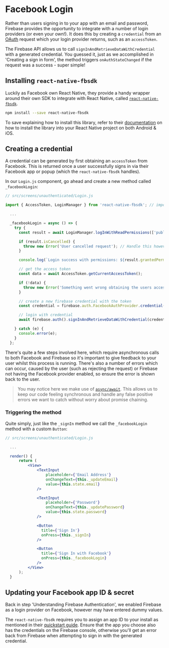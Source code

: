 # Facebook Login

Rather than users signing in to your app with an email and password, Firebase provides the opportunity to integrate with a number of login providers
(or even your own!). It does this by creating a `credential` from an [OAuth](https://oauth.net/) request which your login provider returns, such as an
`accessToken`.

The Firebase API allows us to call `signInAndRetrieveDataWithCredential` with a generated credential. You guessed it, just as we accomplished in
'Creating a sign in form', the method triggers `onAuthStateChanged` if the request was a success - super simple!

## Installing `react-native-fbsdk`

Luckily as Facebook own React Native, they provide a handy wrapper around their own SDK to integrate with React Native, called [`react-native-fbsdk`](https://github.com/facebook/react-native-fbsdk).

```bash
npm install --save react-native-fbsdk
```

To save explaining how to install this library, refer to their [documentation](https://developers.facebook.com/docs/react-native) on how to
install the library into your React Native project on both Android & iOS.

## Creating a credential

A credential can be generated by first obtaining an `accessToken` from Facebook. This is returned once a user successfully signs in via their
Facebook app or popup (which the `react-native-fbsdk` handles).

In our `Login.js` component, go ahead and create a new method called `_facebookLogin`:

```js
// src/screens/unauthenticated/Login.js

import { AccessToken, LoginManager } from 'react-native-fbsdk'; // import AccessToken and LoginManager

  ...

  _facebookLogin = async () => {
    try {
      const result = await LoginManager.logInWithReadPermissions(['public_profile', 'email']);

      if (result.isCancelled) {
        throw new Error('User cancelled request'); // Handle this however fits the flow of your app
      }

      console.log(`Login success with permissions: ${result.grantedPermissions.toString()}`);

      // get the access token
      const data = await AccessToken.getCurrentAccessToken();

      if (!data) {
        throw new Error('Something went wrong obtaining the users access token'); // Handle this however fits the flow of your app
      }

      // create a new firebase credential with the token
      const credential = firebase.auth.FacebookAuthProvider.credential(data.accessToken);

      // login with credential
      await firebase.auth().signInAndRetrieveDataWithCredential(credential);

    } catch (e) {
      console.error(e);
    }
  };

```

There's quite a few steps involved here, which require asynchronous calls to both Facebook and Firebase so it's important to give feedback to your
user whilst this process is running. There's also a number of errors which can occur, caused by the user (such as rejecting the request) or
Firebase not having the Facebook provider enabled, so ensure the error is shown back to the user.

> You may notice here we make use of [`async/await`](https://ponyfoo.com/articles/understanding-javascript-async-await). This allows us to keep our code
feeling synchronous and handle any false positive errors we want to catch without worry about promise chaining.

### Triggering the method

Quite simply, just like the `_signIn` method we call the `_facebookLogin` method with a custom `Button`:

```jsx
// src/screens/unauthenticated/Login.js

  ...

  render() {
      return (
          <View>
              <TextInput
                  placeholder={'Email Address'}
                  onChangeText={this._updateEmail}
                  value={this.state.email}
              />

              <TextInput
                  placeholder={'Password'}
                  onChangeText={this._updatePassword}
                  value={this.state.password}
              />

              <Button
                title={'Sign In'}
                onPress={this._signIn}
              />

              <Button
                title={'Sign In with Facebook'}
                onPress={this._facebookLogin}
              />
          </View>
      );
  }

```

## Updating your Facebook app ID & secret

Back in step 'Understanding Firebase Authentication', we enabled Firebase as a login provider on Facebook, however may have entered dummy values.

The `react-native-fbsdk` requires you to assign an app ID to your install as mentioned in their [quickstart guide](https://developers.facebook.com/quickstarts/?platform=android).
Ensure that the app you choose also has the credentials on the Firebase console, otherwise you'll get an error back from Firebase when attempting to
sign in with the generated credential.
